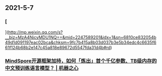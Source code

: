 
## 2021-5-7

### [
](http://mp.weixin.qq.com/s?__biz=MzA4NjcyMDU1NQ==&mid=2247589201&idx=1&sn=6810ce832054b49d1d091197eac02bca&chksm=9fc7b415a8b03d037b3e5b34edc4c6635f661f124b68b2e147c45a818e89672d5547fda31d4b#rd)

### [MindSpore开源框架加持，如何「炼出」首个千亿参数、TB级内存的中文预训练语言模型？ | 机器之心](https://www.jiqizhixin.com/articles/2021-05-06-6)